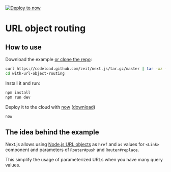 [![Deploy to now](https://deploy.now.sh/static/button.svg)](https://deploy.now.sh/?repo=https://github.com/zeit/next.js/tree/master/examples/with-url-object-routing)
# URL object routing

## How to use

Download the example [or clone the repo](https://github.com/zeit/next.js):

```bash
curl https://codeload.github.com/zeit/next.js/tar.gz/master | tar -xz --strip=2 next.js-master/examples/with-url-object-routing
cd with-url-object-routing
```

Install it and run:

```bash
npm install
npm run dev
```

Deploy it to the cloud with [now](https://zeit.co/now) ([download](https://zeit.co/download))

```bash
now
```

## The idea behind the example

Next.js allows using [Node.js URL objects](https://nodejs.org/api/url.html#url_url_strings_and_url_objects) as `href` and `as` values for `<Link>` component and parameters of `Router#push` and `Router#replace`.

This simplify the usage of parameterized URLs when you have many query values.

